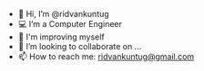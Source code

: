 - 🖖 Hi, I’m @ridvankuntug
- 💻 I’m a Computer Engineer 
- 🧬 I'm improving myself
- 💞️ I’m looking to collaborate on ...
- 📫 How to reach me:
      ridvankuntug@gmail.com
